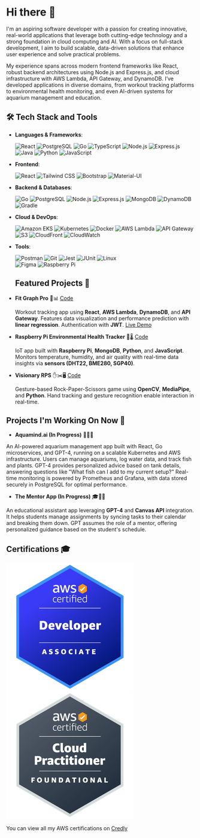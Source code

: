 # Hi there 👋

I'm an aspiring software developer with a passion for creating innovative, real-world applications that leverage both cutting-edge technology and a strong foundation in cloud computing and AI. With a focus on full-stack development, I aim to build scalable, data-driven solutions that enhance user experience and solve practical problems.

My experience spans across modern frontend frameworks like React, robust backend architectures using Node.js and Express.js, and cloud infrastructure with AWS Lambda, API Gateway, and DynamoDB. I’ve developed applications in diverse domains, from workout tracking platforms to environmental health monitoring, and even AI-driven systems for aquarium management and education.



## 🛠️ Tech Stack and Tools

- **Languages & Frameworks**:
   
  ![React](https://img.shields.io/badge/-React-61DAFB?style=flat&logo=react&logoColor=black)
  ![PostgreSQL](https://img.shields.io/badge/-PostgreSQL-336791?style=flat&logo=postgresql&logoColor=white)
  ![Go](https://img.shields.io/badge/-Go-00ADD8?style=flat&logo=go&logoColor=white)
  ![TypeScript](https://img.shields.io/badge/-TypeScript-007ACC?style=flat&logo=typescript&logoColor=white)
  ![Node.js](https://img.shields.io/badge/-Node.js-339933?style=flat&logo=node.js&logoColor=white)
  ![Express.js](https://img.shields.io/badge/-Express.js-000000?style=flat&logo=express&logoColor=white)
  ![Java](https://img.shields.io/badge/-Java-007396?style=flat&logo=java&logoColor=white)
  ![Python](https://img.shields.io/badge/-Python-3776AB?style=flat&logo=python&logoColor=white)
  ![JavaScript](https://img.shields.io/badge/-JavaScript-F7DF1E?style=flat&logo=javascript&logoColor=black)  

- **Frontend**:

  ![React](https://img.shields.io/badge/-React-61DAFB?style=flat&logo=react&logoColor=black)
  ![Tailwind CSS](https://img.shields.io/badge/-TailwindCSS-38B2AC?style=flat&logo=tailwind-css&logoColor=white)
  ![Bootstrap](https://img.shields.io/badge/-Bootstrap-7952B3?style=flat&logo=bootstrap&logoColor=white)
  ![Material-UI](https://img.shields.io/badge/-Material--UI-0081CB?style=flat&logo=material-ui&logoColor=white)


- **Backend & Databases**:
  
  ![Go](https://img.shields.io/badge/-Go-00ADD8?style=flat&logo=go&logoColor=white) 
  ![PostgreSQL](https://img.shields.io/badge/-PostgreSQL-336791?style=flat&logo=postgresql&logoColor=white)
  ![Node.js](https://img.shields.io/badge/-Node.js-339933?style=flat&logo=node.js&logoColor=white)
  ![Express.js](https://img.shields.io/badge/-Express.js-000000?style=flat&logo=express&logoColor=white)
  ![MongoDB](https://img.shields.io/badge/-MongoDB-47A248?style=flat&logo=mongodb&logoColor=white)
  ![DynamoDB](https://img.shields.io/badge/-DynamoDB-4053D6?style=flat&logo=amazon-dynamodb&logoColor=white)
  ![Gradle](https://img.shields.io/badge/-Gradle-02303A?style=flat&logo=gradle&logoColor=white)
  

- **Cloud & DevOps**:
  
  ![Amazon EKS](https://img.shields.io/badge/-Amazon_EKS-FF9900?style=flat&logo=amazon-aws&logoColor=white)
  ![Kubernetes](https://img.shields.io/badge/-Kubernetes-326CE5?style=flat&logo=kubernetes&logoColor=white)
  ![Docker](https://img.shields.io/badge/-Docker-2496ED?style=flat&logo=docker&logoColor=white)
  ![AWS Lambda](https://img.shields.io/badge/-AWS_Lambda-FF9900?style=flat&logo=amazon-aws&logoColor=white)
  ![API Gateway](https://img.shields.io/badge/-API_Gateway-FF4F8B?style=flat&logo=amazon-api-gateway&logoColor=white)
  ![S3](https://img.shields.io/badge/-S3-569A31?style=flat&logo=amazon-s3&logoColor=white)
  ![CloudFront](https://img.shields.io/badge/-CloudFront-FF9900?style=flat&logo=amazon-cloudfront&logoColor=white)
  ![CloudWatch](https://img.shields.io/badge/-CloudWatch-FF4F8B?style=flat&logo=amazon-cloudwatch&logoColor=white)

- **Tools**:
  
  ![Postman](https://img.shields.io/badge/-Postman-FF6C37?style=flat&logo=postman&logoColor=white)
  ![Git](https://img.shields.io/badge/-Git-F05032?style=flat&logo=git&logoColor=white)
  ![Jest](https://img.shields.io/badge/-Jest-C21325?style=flat&logo=jest&logoColor=white)
  ![JUnit](https://img.shields.io/badge/-JUnit-25A162?style=flat&logo=junit5&logoColor=white)
  ![Linux](https://img.shields.io/badge/-Linux-FCC624?style=flat&logo=linux&logoColor=black)  
  ![Figma](https://img.shields.io/badge/-Figma-F24E1E?style=flat&logo=figma&logoColor=white)
  ![Raspberry Pi](https://img.shields.io/badge/-Raspberry_Pi-A22846?style=flat&logo=raspberry-pi&logoColor=white)  

  ## Featured Projects 🎯
- **Fit Graph Pro** 💪📊 [Code](https://github.com/stevenpstansberry/fit-graph-pro)
  
  Workout tracking app using **React**, **AWS Lambda**, **DynamoDB**, and **API Gateway**. Features data visualization and performance prediction with **linear regression**. Authentication with **JWT**.
  [Live Demo](https://fitgraphpro.com)


- **Raspberry Pi Environmental Health Tracker** 🌱🌡️  [Code](https://github.com/stevenpstansberry/raspberry-pi-environmental-health-tracker)
  
  IoT app built with **Raspberry Pi**, **MongoDB**, **Python**, and **JavaScript**. Monitors temperature, humidity, and air quality with real-time data insights via **sensors (DHT22, BME280, SGP40)**.

- **Visionary RPS** ✋✂️🖥️  [Code](https://github.com/stevenpstansberry/Visionary-RPS)

   Gesture-based Rock-Paper-Scissors game using **OpenCV**, **MediaPipe**, and **Python**. Hand tracking and gesture recognition enable interaction in real-time.

## Projects I'm Working On Now 🚧

- **Aquamind.ai (In Progress)**   🌊🐠💡

An AI-powered aquarium management app built with React, Go microservices, and GPT-4, running on a scalable Kubernetes and AWS infrastructure. Users can manage aquariums, log water data, and track fish and plants. GPT-4 provides personalized advice based on tank details, answering questions like "What fish can I add to my current setup?" Real-time monitoring is powered by Prometheus and Grafana, with data stored securely in PostgreSQL for optimal performance.

- **The Mentor App (In Progress)**  🎓📅🤖

An educational assistant app leveraging **GPT-4** and **Canvas API** integration. It helps students manage assignments by syncing tasks to their calendar and breaking them down. GPT assumes the role of a mentor, offering personalized guidance based on the student's schedule.

## Certifications 🎓

[![AWS Certified Developer – Associate](./badges/dva.png)](https://www.credly.com/badges/eb2e5d53-047b-4307-bb0d-b1f6a5f92ba1)
[![AWS Certified Cloud Practitioner](./badges/ccp.png)](https://www.credly.com/badges/c4f40c6a-2e83-4e49-a4ec-992511d913bb)





You can view all my AWS certifications on [Credly](https://www.credly.com/users/steven-stansberry)


<!--
**stevenpstansberry/stevenpstansberry** is a ✨ _special_ ✨ repository because its `README.md` (this file) appears on your GitHub profile.

Here are some ideas to get you started:

- 🔭 I’m currently working on ...
- 🌱 I’m currently learning ...
- 👯 I’m looking to collaborate on ...
- 🤔 I’m looking for help with ...
- 💬 Ask me about ...
- 📫 How to reach me: ...
- 😄 Pronouns: ...
- ⚡ Fun fact: ...
-->
